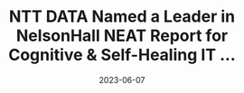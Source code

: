 ---
category:
- .nan
date: 2023-06-07
keyword_suggestion: ubuntu install docker
post_inspiration: https://www.nttdata.com/global/en/news/press-release/2023/april/ntt-data-named-a-leader-in-nelsonhall-neat-report-for-cognitive-and-self-healing-it-infrastructure
silot_terms: digital automation
title: NTT DATA Named a Leader in NelsonHall NEAT Report for Cognitive &amp; Self-Healing
  IT ...
---